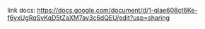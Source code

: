 link docs: https://docs.google.com/document/d/1-qlae608ct6Ke-f6yxUgRqSvKqD5tZaXM7av3c6dQEU/edit?usp=sharing
